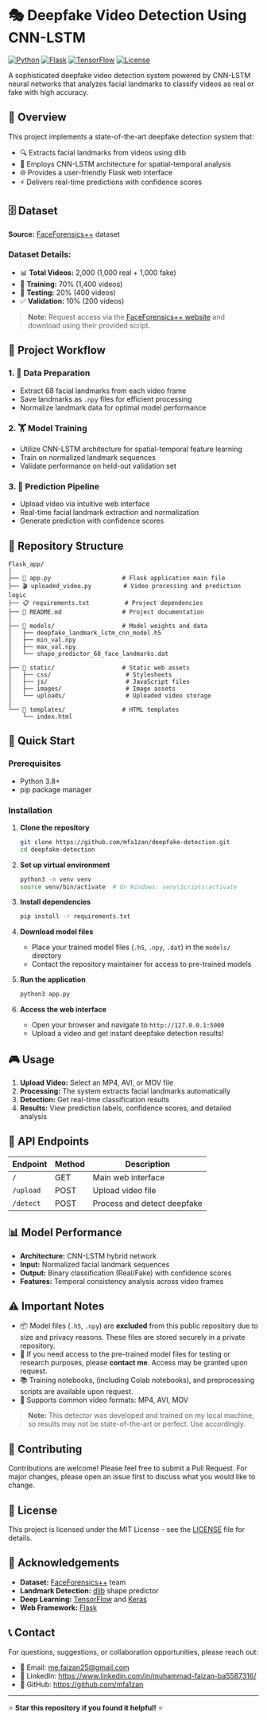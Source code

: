 # 🎭 Deepfake Video Detection Using CNN-LSTM

[![Python](https://img.shields.io/badge/Python-3.8+-blue.svg)](https://python.org)
[![Flask](https://img.shields.io/badge/Flask-2.0+-green.svg)](https://flask.palletsprojects.com/)
[![TensorFlow](https://img.shields.io/badge/TensorFlow-2.0+-orange.svg)](https://tensorflow.org)
[![License](https://img.shields.io/badge/License-MIT-yellow.svg)](LICENSE)

A sophisticated deepfake video detection system powered by CNN-LSTM neural networks that analyzes facial landmarks to classify videos as real or fake with high accuracy.

## 🎯 Overview

This project implements a state-of-the-art deepfake detection system that:

- 🔍 Extracts facial landmarks from videos using dlib
- 🧠 Employs CNN-LSTM architecture for spatial-temporal analysis
- 🌐 Provides a user-friendly Flask web interface
- ⚡ Delivers real-time predictions with confidence scores

## 🗄️ Dataset

**Source:** [FaceForensics++](https://github.com/ondyari/FaceForensics) dataset

### Dataset Details:

- 📊 **Total Videos:** 2,000 (1,000 real + 1,000 fake)
- 🎯 **Training:** 70% (1,400 videos)
- 🧪 **Testing:** 20% (400 videos)
- ✅ **Validation:** 10% (200 videos)

> **Note:** Request access via the [FaceForensics++ website](https://github.com/ondyari/FaceForensics) and download using their provided script.

## 🔄 Project Workflow

### 1. 📁 Data Preparation

- Extract 68 facial landmarks from each video frame
- Save landmarks as `.npy` files for efficient processing
- Normalize landmark data for optimal model performance

### 2. 🏋️ Model Training

- Utilize CNN-LSTM architecture for spatial-temporal feature learning
- Train on normalized landmark sequences
- Validate performance on held-out validation set

### 3. 🎯 Prediction Pipeline

- Upload video via intuitive web interface
- Real-time facial landmark extraction and normalization
- Generate prediction with confidence scores

## 📁 Repository Structure

```
Flask_app/
│
├── 🐍 app.py                    # Flask application main file
├── 🎬 uploaded_video.py         # Video processing and prediction logic
├── 📋 requirements.txt          # Project dependencies
├── 📖 README.md                 # Project documentation
│
├── 🤖 models/                   # Model weights and data
│   ├── deepfake_landmark_lstm_cnn_model.h5
│   ├── min_val.npy
│   ├── max_val.npy
│   └── shape_predictor_68_face_landmarks.dat
│
├── 🎨 static/                   # Static web assets
│   ├── css/                     # Stylesheets
│   ├── js/                      # JavaScript files
│   ├── images/                  # Image assets
│   └── uploads/                 # Uploaded video storage
│
└── 📄 templates/                # HTML templates
    └── index.html
```

## 🚀 Quick Start

### Prerequisites

- Python 3.8+
- pip package manager

### Installation

1. **Clone the repository**

   ```bash
   git clone https://github.com/mfa1zan/deepfake-detection.git
   cd deepfake-detection
   ```

2. **Set up virtual environment**

   ```bash
   python3 -m venv venv
   source venv/bin/activate  # On Windows: venv\Scripts\activate
   ```

3. **Install dependencies**

   ```bash
   pip install -r requirements.txt
   ```

4. **Download model files**

   - Place your trained model files (`.h5`, `.npy`, `.dat`) in the `models/` directory
   - Contact the repository maintainer for access to pre-trained models

5. **Run the application**

   ```bash
   python3 app.py
   ```

6. **Access the web interface**
   - Open your browser and navigate to `http://127.0.0.1:5000`
   - Upload a video and get instant deepfake detection results!

## 🎮 Usage

1. **Upload Video:** Select an MP4, AVI, or MOV file
2. **Processing:** The system extracts facial landmarks automatically
3. **Detection:** Get real-time classification results
4. **Results:** View prediction labels, confidence scores, and detailed analysis

## 🔧 API Endpoints

| Endpoint  | Method | Description                 |
| --------- | ------ | --------------------------- |
| `/`       | GET    | Main web interface          |
| `/upload` | POST   | Upload video file           |
| `/detect` | POST   | Process and detect deepfake |

## 📊 Model Performance

- **Architecture:** CNN-LSTM hybrid network
- **Input:** Normalized facial landmark sequences
- **Output:** Binary classification (Real/Fake) with confidence scores
- **Features:** Temporal consistency analysis across video frames

## ⚠️ Important Notes

- 📦 Model files (`.h5`, `.npy`) are **excluded** from this public repository due to size and privacy reasons. These files are stored securely in a private repository.
- 🔗 If you need access to the pre-trained model files for testing or research purposes, please **contact me**. Access may be granted upon request.
- 📚 Training notebooks, (including Colab notebooks), and preprocessing scripts are available upon request.
- 🎯 Supports common video formats: MP4, AVI, MOV

> **Note:** This detector was developed and trained on my local machine, so results may not be state-of-the-art or perfect. Use accordingly.

## 🤝 Contributing

Contributions are welcome! Please feel free to submit a Pull Request. For major changes, please open an issue first to discuss what you would like to change.

## 📄 License

This project is licensed under the MIT License - see the [LICENSE](LICENSE) file for details.

## 🙏 Acknowledgements

- **Dataset:** [FaceForensics++](https://github.com/ondyari/FaceForensics) team
- **Landmark Detection:** [dlib](http://dlib.net/) shape predictor
- **Deep Learning:** [TensorFlow](https://tensorflow.org/) and [Keras](https://keras.io/)
- **Web Framework:** [Flask](https://flask.palletsprojects.com/)

## 📞 Contact

For questions, suggestions, or collaboration opportunities, please reach out:

- 📧 Email: me.faizan25@gmail.com
- 💼 LinkedIn: https://www.linkedin.com/in/muhammad-faizan-ba5587316/
- 🐙 GitHub: https://github.com/mfa1zan

---

⭐ **Star this repository if you found it helpful!** ⭐
